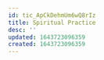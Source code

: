 ```yaml
---
id: tic_ApCkDehmUm6wQ8rIz
title: Spiritual Practice
desc: ''
updated: 1643723096359
created: 1643723096359
---
```


